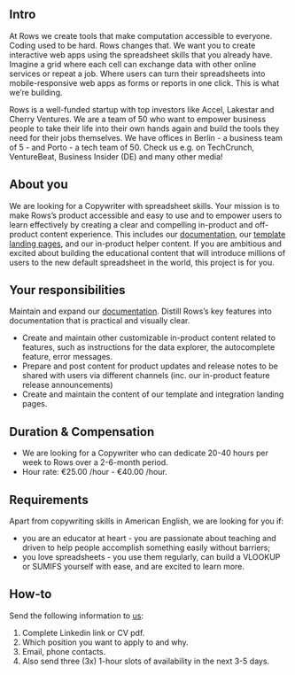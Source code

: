 ## Intro
At Rows we create tools that make computation accessible to everyone. Coding used to be hard. Rows changes that. 
We want you to create interactive web apps using the spreadsheet skills that you already have. Imagine a grid where each cell can exchange data with other online services or repeat a job. 
Where users can turn their spreadsheets into mobile-responsive web apps as forms or reports in one click. This is what we’re building.

Rows is a well-funded startup with top investors like Accel, Lakestar and Cherry Ventures. 
We are a team of 50 who want to empower business people to take their life into their own hands again and build the tools they need for their jobs themselves. 
We have offices in Berlin - a business team of 5 - and Porto - a tech team of 50. Check us e.g. on TechCrunch, VentureBeat, Business Insider (DE) and many other media!

## About you
We are looking for a Copywriter with spreadsheet skills. Your mission is to make Rows’s product accessible and easy to use and to empower users to learn effectively by creating a clear and compelling in-product and off-product content experience. 
This includes our [documentation](https://rows.com/docs), our [template landing pages](https://rows.com/templates), and our in-product helper content. 
If you are ambitious and excited about building the educational content that will introduce millions of users to the new default spreadsheet in the world, this project is for you.

## Your responsibilities
Maintain and expand our [documentation](https://rows.com/docs). Distill Rows’s key features into documentation that is practical and visually clear.
- Create and maintain other customizable in-product content related to features, such as instructions for the data explorer, the autocomplete feature, error messages.
- Prepare and post content for product updates and release notes to be shared with users via different channels (inc. our in-product feature release announcements)
- Create and maintain the content of our template and integration landing pages.

## Duration & Compensation
- We are looking for a Copywriter who can dedicate 20-40 hours per week to Rows over a 2-6-month period. 
- Hour rate: €25.00 /hour - €40.00 /hour.

## Requirements 
Apart from copywriting skills in American English, we are looking for you if:
- you are an educator at heart - you are passionate about teaching and driven to help people accomplish something easily without barriers;
- you love spreadsheets - you use them regularly, can build a VLOOKUP or SUMIFS yourself with ease, and are excited to learn more.

## How-to
Send the following information to [us](mailto:join@rows.com):
1. Complete Linkedin link or CV pdf.
1. Which position you want to apply to and why.
1. Email, phone contacts.
1. Also send three (3x) 1-hour slots of availability in the next 3-5 days.
